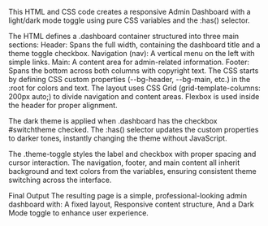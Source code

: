 This HTML and CSS code creates a responsive Admin Dashboard with a light/dark mode toggle using pure CSS variables and the :has() selector.

The HTML defines a .dashboard container structured into three main sections:
Header: Spans the full width, containing the dashboard title and a theme toggle checkbox.
Navigation (nav): A vertical menu on the left with simple links.
Main: A content area for admin-related information.
Footer: Spans the bottom across both columns with copyright text.
The CSS starts by defining CSS custom properties (--bg-header, --bg-main, etc.) in the :root for colors and text. The layout uses CSS Grid (grid-template-columns: 200px auto;) to divide navigation and content areas. Flexbox is used inside the header for proper alignment.

The dark theme is applied when .dashboard has the checkbox #switchtheme checked. The :has() selector updates the custom properties to darker tones, instantly changing the theme without JavaScript.

The .theme-toggle styles the label and checkbox with proper spacing and cursor interaction. The navigation, footer, and main content all inherit background and text colors from the variables, ensuring consistent theme switching across the interface.


Final Output
The resulting page is a simple, professional-looking admin dashboard with:
A fixed layout,
Responsive content structure,
And a Dark Mode toggle to enhance user experience.